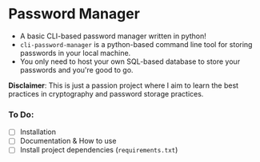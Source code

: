 # Password Manager
- A basic CLI-based password manager written in python!
- `cli-password-manager` is a python-based command line tool for storing passwords in your local machine.
- You only need to host your own SQL-based database to store your passwords and you're good to go.

**Disclaimer**: This is just a passion project where I aim to learn the best practices in cryptography and password storage practices. 

### To Do:
- [ ] Installation
- [ ] Documentation & How to use
- [ ] Install project dependencies (`requirements.txt`)

